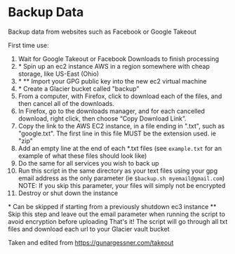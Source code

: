 # Backup Data
Backup data from websites such as Facebook or Google Takeout

First time use:
1. Wait for Google Takeout or Facebook Downloads to finish processing
1. \* Spin up an ec2 instance AWS in a region somewhere with cheap storage, like US-East (Ohio)
1. \* \*\* Import your GPG public key into the new ec2 virtual machine
1. \* Create a Glacier bucket called "backup"
1. From a computer, with Firefox, click to download each of the files, and then cancel all of the downloads.
1. In Firefox, go to the downloads manager, and for each cancelled download, right click, then choose “Copy Download Link”.
1. Copy the link to the AWS EC2 instance, in a file ending in ".txt", such as "google.txt". The first line in this file MUST be the extension used. ie "zip"
1. Add an empty line at the end of each *.txt files (see `example.txt` for an example of what these files should look like)
1. Do the same for all services you wish to back up
1. Run this script in the same directory as your text files using your gpg email address as the only parameter (ie `$backup.sh myemail@gmail.com`) NOTE: If you skip this parameter, your files will simply not be encrypted
1. Destroy or shut down the instance

\* Can be skipped if starting from a previously shutdown ec3 instance
\** Skip this step and leave out the email parameter when running the script to avoid encryption before uploading
That's it! The script will go through all txt files and download each url to your Glacier vault bucket

Taken and edited from https://gunargessner.com/takeout
